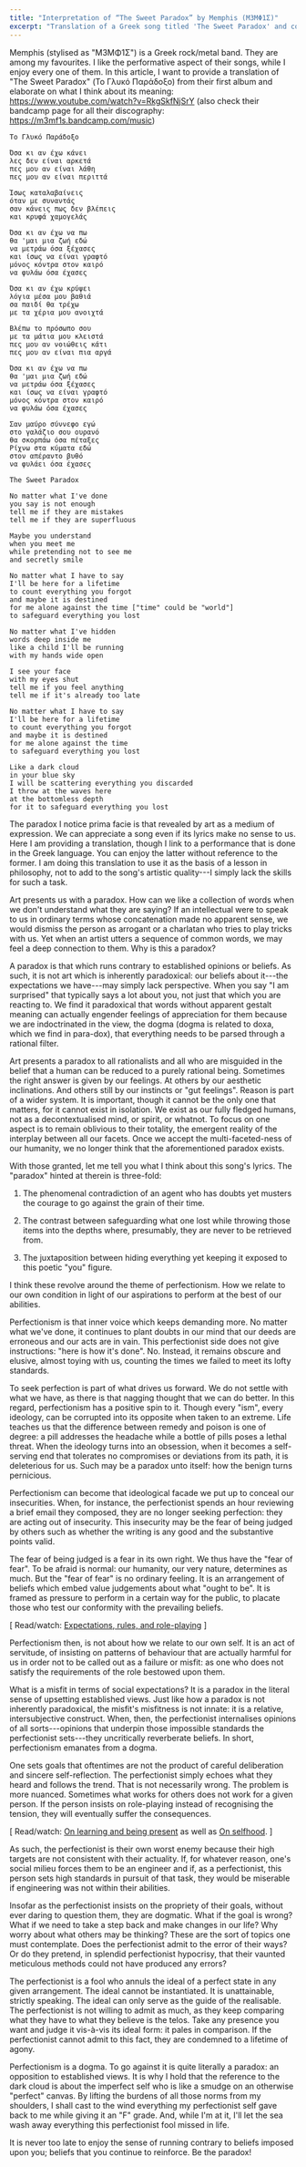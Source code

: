 ```yaml
---
title: "Interpretation of “The Sweet Paradox” by Memphis (Μ3ΜΦ1Σ)"
excerpt: "Translation of a Greek song titled 'The Sweet Paradox' and comments on its meaning."
---
```


Memphis (stylised as "Μ3ΜΦ1Σ") is a Greek rock/metal band.  They are
among my favourites.  I like the performative aspect of their songs,
while I enjoy every one of them.  In this article, I want to provide a
translation of "The Sweet Paradox" (Το Γλυκό Παράδοξο) from their first
album and elaborate on what I think about its meaning:
<https://www.youtube.com/watch?v=RkgSkfNjSrY> (also check their bandcamp
page for all their discography: <https://m3mf1s.bandcamp.com/music>)

```
Το Γλυκό Παράδοξο

Όσα κι αν έχω κάνει
λες δεν είναι αρκετά
πες μου αν είναι λάθη
πες μου αν είναι περιττά

Ίσως καταλαβαίνεις
όταν με συναντάς
σαν κάνεις πως δεν βλέπεις
και κρυφά χαμογελάς

Όσα κι αν έχω να πω
θα 'μαι μια ζωή εδώ
να μετράω όσα ξέχασες
και ίσως να είναι γραφτό
μόνος κόντρα στον καιρό
να φυλάω όσα έχασες

Όσα κι αν έχω κρύψει
λόγια μέσα μου βαθιά
σα παιδί θα τρέχω
με τα χέρια μου ανοιχτά

Βλέπω το πρόσωπο σου
με τα μάτια μου κλειστά
πες μου αν νοιώθεις κάτι
πες μου αν είναι πια αργά

Όσα κι αν έχω να πω
θα 'μαι μια ζωή εδώ
να μετράω όσα ξέχασες
και ίσως να είναι γραφτό
μόνος κόντρα στον καιρό
να φυλάω όσα έχασες

Σαν μαύρο σύννεφο εγώ
στο γαλάζιο σου ουρανό
θα σκορπάω όσα πέταξες
Ρίχνω στα κύματα εδώ
στον απέραντο βυθό
να φυλάει όσα έχασες
```

```
The Sweet Paradox

No matter what I've done
you say is not enough
tell me if they are mistakes
tell me if they are superfluous

Maybe you understand
when you meet me
while pretending not to see me
and secretly smile

No matter what I have to say
I'll be here for a lifetime
to count everything you forgot
and maybe it is destined
for me alone against the time ["time" could be "world"]
to safeguard everything you lost

No matter what I've hidden
words deep inside me
like a child I'll be running
with my hands wide open

I see your face
with my eyes shut
tell me if you feel anything
tell me if it's already too late

No matter what I have to say
I'll be here for a lifetime
to count everything you forgot
and maybe it is destined
for me alone against the time
to safeguard everything you lost

Like a dark cloud
in your blue sky
I will be scattering everything you discarded
I throw at the waves here
at the bottomless depth
for it to safeguard everything you lost
```

The paradox I notice prima facie is that revealed by art as a medium of
expression.  We can appreciate a song even if its lyrics make no sense
to us.  Here I am providing a translation, though I link to a
performance that is done in the Greek language.  You can enjoy the
latter without reference to the former.  I am doing this translation to
use it as the basis of a lesson in philosophy, not to add to the song's
artistic quality---I simply lack the skills for such a task.

Art presents us with a paradox.  How can we like a collection of words
when we don't understand what they are saying?  If an intellectual were
to speak to us in ordinary terms whose concatenation made no apparent
sense, we would dismiss the person as arrogant or a charlatan who tries
to play tricks with us.  Yet when an artist utters a sequence of common
words, we may feel a deep connection to them.  Why is this a paradox?

A paradox is that which runs contrary to established opinions or
beliefs.  As such, it is not art which is inherently paradoxical: our
beliefs about it---the expectations we have---may simply lack
perspective.  When you say "I am surprised" that typically says a lot
about you, not just that which you are reacting to.  We find it
paradoxical that words without apparent gestalt meaning can actually
engender feelings of appreciation for them because we are indoctrinated
in the view, the dogma (dogma is related to doxa, which we find in
para-dox), that everything needs to be parsed through a rational filter.

Art presents a paradox to all rationalists and all who are misguided in
the belief that a human can be reduced to a purely rational being.
Sometimes the right answer is given by our feelings.  At others by our
aesthetic inclinations.  And others still by our instincts or "gut
feelings".  Reason is part of a wider system.  It is important, though
it cannot be the only one that matters, for it cannot exist in
isolation.  We exist as our fully fledged humans, not as a
decontextualised mind, or spirit, or whatnot.  To focus on one aspect is
to remain oblivious to their totality, the emergent reality of the
interplay between all our facets.  Once we accept the multi-faceted-ness
of our humanity, we no longer think that the aforementioned paradox
exists.

With those granted, let me tell you what I think about this song's
lyrics.  The "paradox" hinted at therein is three-fold:

1. The phenomenal contradiction of an agent who has doubts yet musters
   the courage to go against the grain of their time.

2. The contrast between safeguarding what one lost while throwing those
   items into the depths where, presumably, they are never to be
   retrieved from.

3. The juxtaposition between hiding everything yet keeping it exposed to
   this poetic "you" figure.

I think these revolve around the theme of perfectionism.  How we relate
to our own condition in light of our aspirations to perform at the best
of our abilities.

Perfectionism is that inner voice which keeps demanding more.  No matter
what we've done, it continues to plant doubts in our mind that our deeds
are erroneous and our acts are in vain.  This perfectionist side does
not give instructions: "here is how it's done".  No.  Instead, it
remains obscure and elusive, almost toying with us, counting the times
we failed to meet its lofty standards.

To seek perfection is part of what drives us forward.  We do not settle
with what we have, as there is that nagging thought that we can do
better.  In this regard, perfectionism has a positive spin to it.
Though every "ism", every ideology, can be corrupted into its opposite
when taken to an extreme.  Life teaches us that the difference between
remedy and poison is one of degree: a pill addresses the headache while
a bottle of pills poses a lethal threat.  When the ideology turns into
an obsession, when it becomes a self-serving end that tolerates no
compromises or deviations from its path, it is deleterious for us.  Such
may be a paradox unto itself: how the benign turns pernicious.

Perfectionism can become that ideological facade we put up to conceal
our insecurities.  When, for instance, the perfectionist spends an hour
reviewing a brief email they composed, they are no longer seeking
perfection: they are acting out of insecurity.  This insecurity may be
the fear of being judged by others such as whether the writing is any
good and the substantive points valid.

The fear of being judged is a fear in its own right.  We thus have the
"fear of fear".  To be afraid is normal: our humanity, our very nature,
determines as much.  But the "fear of fear" is no ordinary feeling.  It
is an arrangement of beliefs which embed value judgements about what
"ought to be".  It is framed as pressure to perform in a certain way for
the public, to placate those who test our conformity with the prevailing
beliefs.

[ Read/watch: [Expectations, rules, and
role-playing](https://protesilaos.com/books/2022-05-03-expectations-rules-roles/) ]

Perfectionism then, is not about how we relate to our own self.  It is
an act of servitude, of insisting on patterns of behaviour that are
actually harmful for us in order not to be called out as a failure or
misfit: as one who does not satisfy the requirements of the role
bestowed upon them.

What is a misfit in terms of social expectations?  It is a paradox in
the literal sense of upsetting established views.  Just like how a
paradox is not inherently paradoxical, the misfit's misfitness is not
innate: it is a relative, intersubjective construct.  When, then, the
perfectionist internalises opinions of all sorts---opinions that
underpin those impossible standards the perfectionist sets---they
uncritically reverberate beliefs.  In short, perfectionism emanates from
a dogma.

One sets goals that oftentimes are not the product of careful
deliberation and sincere self-reflection.  The perfectionist simply
echoes what they heard and follows the trend.  That is not necessarily
wrong.  The problem is more nuanced.  Sometimes what works for others
does not work for a given person.  If the person insists on role-playing
instead of recognising the tension, they will eventually suffer the
consequences.

[ Read/watch: [On learning and being
present](https://protesilaos.com/books/2022-06-25-knowledge-presence/)
as well as [On
selfhood](https://protesilaos.com/books/2022-05-31-selfhood/). ]


As such, the perfectionist is their own worst enemy because their high
targets are not consistent with their actuality.  If, for whatever
reason, one's social milieu forces them to be an engineer and if, as a
perfectionist, this person sets high standards in pursuit of that task,
they would be miserable if engineering was not within their abilities.

Insofar as the perfectionist insists on the propriety of their goals,
without ever daring to question them, they are dogmatic.  What if the
goal is wrong?  What if we need to take a step back and make changes in
our life?  Why worry about what others may be thinking?  These are the
sort of topics one must contemplate.  Does the perfectionist admit to
the error of their ways?  Or do they pretend, in splendid perfectionist
hypocrisy, that their vaunted meticulous methods could not have produced
any errors?

The perfectionist is a fool who annuls the ideal of a perfect state in
any given arrangement.  The ideal cannot be instantiated.  It is
unattainable, strictly speaking.  The ideal can only serve as the guide
of the realisable.  The perfectionist is not willing to admit as much,
as they keep comparing what they have to what they believe is the telos.
Take any presence you want and judge it vis-à-vis its ideal form: it
pales in comparison.  If the perfectionist cannot admit to this fact,
they are condemned to a lifetime of agony.

Perfectionism is a dogma.  To go against it is quite literally a
paradox: an opposition to established views.  It is why I hold that the
reference to the dark cloud is about the imperfect self who is like a
smudge on an otherwise "perfect" canvas.  By lifting the burdens of all
those norms from my shoulders, I shall cast to the wind everything my
perfectionist self gave back to me while giving it an "F" grade.  And,
while I'm at it, I'll let the sea wash away everything this
perfectionist fool missed in life.

It is never too late to enjoy the sense of running contrary to beliefs
imposed upon you; beliefs that you continue to reinforce.  Be the
paradox!
